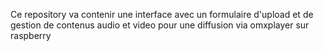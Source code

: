 Ce repository va contenir une interface avec un formulaire d'upload et de gestion de contenus audio et video pour une diffusion via omxplayer sur raspberry

